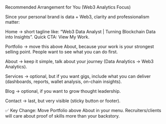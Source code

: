 Recommended Arrangement for You (Web3 Analytics Focus)

Since your personal brand is data + Web3, clarity and professionalism matter:

Home → short tagline like: “Web3 Data Analyst | Turning Blockchain Data into Insights”. Quick CTA: View My Work.

Portfolio → move this above About, because your work is your strongest selling point. People want to see what you can do first.

About → keep it simple, talk about your journey (Data Analytics → Web3 Analytics).

Services → optional, but if you want gigs, include what you can deliver (dashboards, reports, wallet analysis, on-chain insights).

Blog → optional, if you want to grow thought leadership.

Contact → last, but very visible (sticky button or footer).

✅ Key Change: Move Portfolio above About in your menu. Recruiters/clients will care about proof of skills more than your backstory.
